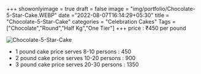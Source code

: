 +++
showonlyimage = true
draft = false
image = "img/portfolio/Chocolate-5-Star-Cake.WEBP"
date ="2022-08-07T16:14:29+05:30"
title = "Chocolate-5-Star-Cake"
categories = "Celebration Cakes"
Tags = ["Chocolate","Round","Half Kg","One Tier"]
+++
price : ₹450 per pound
<!--more-->
![Chocolate-5-Star-Cake](/img/portfolio/Chocolate-5-Star-Cake.WEBP)
* 1 pound cake price serves 8-10 persons : 450
* 2 pound cake price serves 10-20 persons : 900
* 3 pound cake price serves 20-30 persons : 1350
